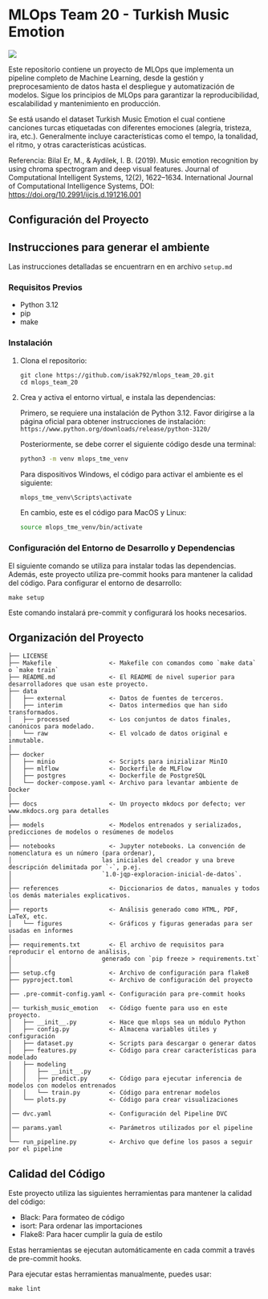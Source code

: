 # MLOps Team 20 - Turkish Music Emotion

<a target="_blank" href="https://cookiecutter-data-science.drivendata.org/">
    <img src="https://img.shields.io/badge/CCDS-Project%20template-328F97?logo=cookiecutter" />
</a>

Este repositorio contiene un proyecto de MLOps que implementa un pipeline completo de Machine Learning, desde la gestión y preprocesamiento de datos hasta el despliegue y automatización de modelos. Sigue los principios de MLOps para garantizar la reproducibilidad, escalabilidad y mantenimiento en producción.

Se está usando el dataset Turkish Music Emotion el cual contiene canciones turcas etiquetadas con diferentes emociones (alegría, tristeza, ira, etc.). Generalmente incluye características como el tempo, la tonalidad, el ritmo, y otras características acústicas.

Referencia:
Bilal Er, M., & Aydilek, I. B. (2019). Music emotion recognition by using chroma spectrogram and deep visual features. Journal of Computational Intelligent Systems, 12(2), 1622–1634. International Journal of Computational Intelligence Systems, DOI: https://doi.org/10.2991/ijcis.d.191216.001

## Configuración del Proyecto


## Instrucciones para generar el ambiente

Las instrucciones detalladas se encuentrarn en en archivo `setup.md`

### Requisitos Previos

- Python 3.12
- pip
- make

### Instalación

1. Clona el repositorio:
   ```
   git clone https://github.com/isak792/mlops_team_20.git
   cd mlops_team_20
   ```

2. Crea y activa el entorno virtual, e instala las dependencias:

   Primero, se requiere una instalación de Python 3.12. Favor dirigirse a la página oficial para obtener instrucciones de instalación:
   `https://www.python.org/downloads/release/python-3120/`

   Posteriormente, se debe correr el siguiente código desde una terminal:

   ```bash
   python3 -m venv mlops_tme_venv
   ```

   Para dispositivos Windows, el código para activar el ambiente es el siguiente:
   ```bash
   mlops_tme_venv\Scripts\activate
   ```

   En cambio, este es el código para MacOS y Linux:
   ```bash
   source mlops_tme_venv/bin/activate
   ```

### Configuración del Entorno de Desarrollo y Dependencias

El siguiente comando se utiliza para instalar todas las dependencias.
Además, este proyecto utiliza pre-commit hooks para mantener la calidad del código. Para configurar el entorno de desarrollo:

```
make setup
```

Este comando instalará pre-commit y configurará los hooks necesarios.

## Organización del Proyecto

```
├── LICENSE
├── Makefile                <- Makefile con comandos como `make data` o `make train`
├── README.md               <- El README de nivel superior para desarrolladores que usan este proyecto.
├── data
│   ├── external            <- Datos de fuentes de terceros.
│   ├── interim             <- Datos intermedios que han sido transformados.
│   ├── processed           <- Los conjuntos de datos finales, canónicos para modelado.
│   └── raw                 <- El volcado de datos original e inmutable.
|
├── docker
│   ├── minio               <- Scripts para inizializar MinIO
│   ├── mlflow              <- Dockerfile de MLFlow
│   ├── postgres            <- Dockerfile de PostgreSQL
│   └── docker-compose.yaml <- Archivo para levantar ambiente de Docker  
│
├── docs                    <- Un proyecto mkdocs por defecto; ver www.mkdocs.org para detalles
│
├── models                  <- Modelos entrenados y serializados, predicciones de modelos o resúmenes de modelos
│
├── notebooks               <- Jupyter notebooks. La convención de nomenclatura es un número (para ordenar),
│                         las iniciales del creador y una breve descripción delimitada por `-`, p.ej.
│                         `1.0-jqp-exploracion-inicial-de-datos`.
│
├── references              <- Diccionarios de datos, manuales y todos los demás materiales explicativos.
│
├── reports                 <- Análisis generado como HTML, PDF, LaTeX, etc.
│   └── figures             <- Gráficos y figuras generadas para ser usadas en informes
│
├── requirements.txt        <- El archivo de requisitos para reproducir el entorno de análisis,
│                         generado con `pip freeze > requirements.txt`
│
├── setup.cfg               <- Archivo de configuración para flake8
├── pyproject.toml          <- Archivo de configuración del proyecto
│
├── .pre-commit-config.yaml <- Configuración para pre-commit hooks
│
│── turkish_music_emotion   <- Código fuente para uso en este proyecto.
│   ├── __init__.py         <- Hace que mlops sea un módulo Python
│   ├── config.py           <- Almacena variables útiles y configuración
│   ├── dataset.py          <- Scripts para descargar o generar datos
│   ├── features.py         <- Código para crear características para modelado
│   ├── modeling
│   │   ├── __init__.py
│   │   ├── predict.py      <- Código para ejecutar inferencia de modelos con modelos entrenados
│   │   └── train.py        <- Código para entrenar modelos
│   └── plots.py            <- Código para crear visualizaciones
│
│── dvc.yaml                <- Configuración del Pipeline DVC
│
│── params.yaml             <- Parámetros utilizados por el pipeline 
│
└── run_pipeline.py         <- Archivo que define los pasos a seguir por el pipeline 
```

## Calidad del Código

Este proyecto utiliza las siguientes herramientas para mantener la calidad del código:

- Black: Para formateo de código
- isort: Para ordenar las importaciones
- Flake8: Para hacer cumplir la guía de estilo

Estas herramientas se ejecutan automáticamente en cada commit a través de pre-commit hooks.

Para ejecutar estas herramientas manualmente, puedes usar:

```
make lint
```
